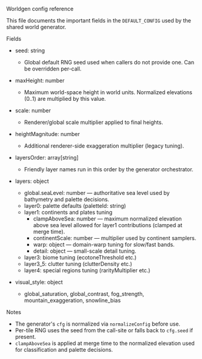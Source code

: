 Worldgen config reference

This file documents the important fields in the `DEFAULT_CONFIG` used by the shared world generator.

Fields

- seed: string

  - Global default RNG seed used when callers do not provide one. Can be overridden per-call.

- maxHeight: number

  - Maximum world-space height in world units. Normalized elevations (0..1) are multiplied by this value.

- scale: number

  - Renderer/global scale multiplier applied to final heights.

- heightMagnitude: number

  - Additional renderer-side exaggeration multiplier (legacy tuning).

- layersOrder: array[string]

  - Friendly layer names run in this order by the generator orchestrator.

- layers: object

  - global.seaLevel: number — authoritative sea level used by bathymetry and palette decisions.
  - layer0: palette defaults (paletteId: string)
  - layer1: continents and plates tuning
    - clampAboveSea: number — maximum normalized elevation above sea level allowed for layer1 contributions (clamped at merge time).
    - continentScale: number — multiplier used by continent samplers.
    - warp: object — domain-warp tuning for slow/fast bands.
    - detail: object — small-scale detail tuning.
  - layer3: biome tuning (ecotoneThreshold etc.)
  - layer3_5: clutter tuning (clutterDensity etc.)
  - layer4: special regions tuning (rarityMultiplier etc.)

- visual_style: object
  - global_saturation, global_contrast, fog_strength, mountain_exaggeration, snowline_bias

Notes

- The generator's `cfg` is normalized via `normalizeConfig` before use.
- Per-tile RNG uses the seed from the call-site or falls back to `cfg.seed` if present.
- `clampAboveSea` is applied at merge time to the normalized elevation used for classification and palette decisions.
